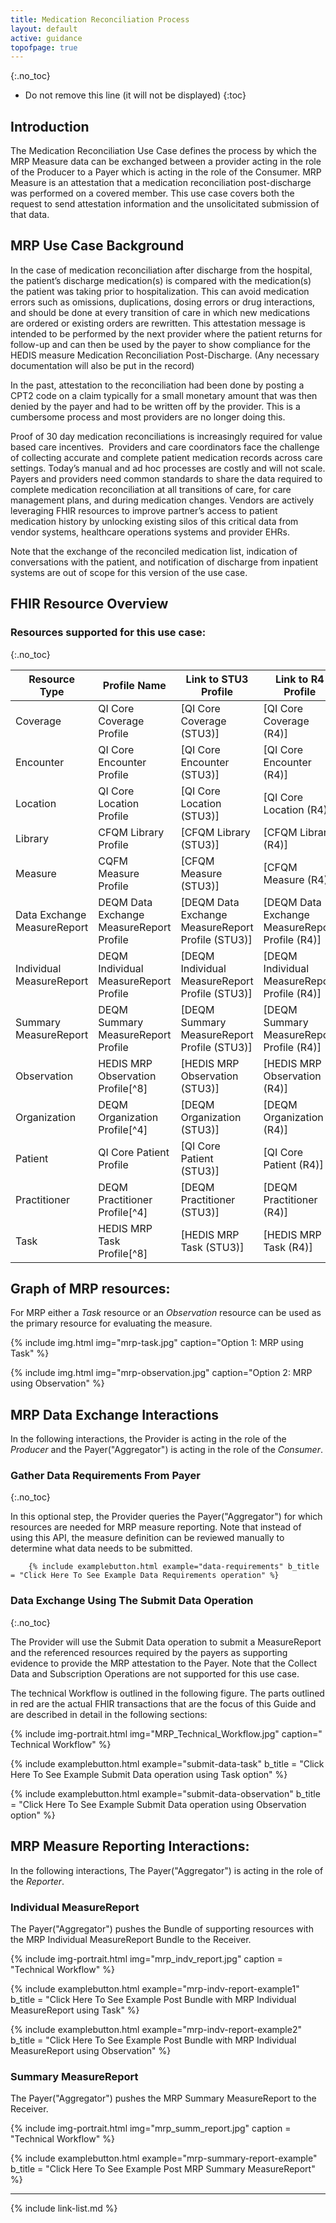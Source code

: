 ```yaml
---
title: Medication Reconciliation Process
layout: default
active: guidance
topofpage: true
---
```


{:.no_toc}

<!-- TOC  the css styling for this is \pages\assets\css\project.css under 'markdown-toc'-->

* Do not remove this line (it will not be displayed)
{:toc}

## Introduction

The Medication Reconciliation Use Case defines the process by which the MRP Measure data can be exchanged between a provider acting in the role of the Producer to a Payer which is acting in the role of the Consumer.  MRP Measure is an attestation that a medication reconciliation post-discharge was performed on a covered member. This use case covers both the request to send attestation information and the unsolicitated submission of that data.

## MRP Use Case Background

In the case of medication reconciliation after discharge from the hospital, the patient’s discharge medication(s) is compared with the medication(s) the patient was taking prior to hospitalization. This can avoid medication errors such as omissions, duplications, dosing errors or drug interactions, and should be done at every transition of care in which new medications are ordered or existing orders are rewritten.  This attestation message is intended to be performed by the next provider where the patient returns for follow-up and can then be used by the payer to show compliance for the HEDIS measure Medication Reconciliation Post-Discharge. (Any necessary documentation will also be put in the record)  

In the past, attestation to the reconciliation had been done by posting a CPT2 code on a claim typically for a small monetary amount that was then denied by the payer and had to be written off by the provider.  This is a cumbersome process and most providers are no longer doing this.

Proof of 30 day medication reconciliations is increasingly required for value based care incentives.  Providers and care coordinators face the challenge of collecting accurate and complete patient medication records across care settings. Today’s manual and ad hoc processes are costly and will not scale.  Payers and providers need common standards to share the data required to complete medication reconciliation at all transitions of care, for care management plans, and during medication changes.  Vendors are actively leveraging FHIR resources to improve partner’s access to patient medication history by unlocking existing silos of this critical data from vendor systems, healthcare operations systems and provider EHRs.

Note that the exchange of the reconciled medication list, indication of conversations with the patient, and notification of discharge from inpatient systems are out of scope for this version of the use case.

## FHIR Resource Overview

### Resources supported for this use case:
{:.no_toc}

|Resource Type|Profile Name|Link to STU3 Profile|Link to R4 Profile|
|---|---|---|---|
|Coverage|QI Core Coverage Profile|[QI Core Coverage (STU3)]|[QI Core Coverage (R4)]|
|Encounter|QI Core Encounter Profile|[QI Core Encounter (STU3)]|[QI Core Encounter (R4)]|
|Location|QI Core Location Profile|[QI Core Location (STU3)]|[QI Core Location (R4)]|
|Library|CFQM Library Profile|[CFQM Library (STU3)]|[CFQM Library (R4)]|
|Measure|CQFM Measure Profile|[CFQM Measure (STU3)]|[CFQM Measure (R4)]|
|Data Exchange MeasureReport|DEQM Data Exchange MeasureReport Profile|[DEQM Data Exchange MeasureReport Profile (STU3)]|[DEQM Data Exchange MeasureReport Profile (R4)]|
|Individual MeasureReport|DEQM Individual MeasureReport Profile|[DEQM Individual MeasureReport Profile (STU3)]|[DEQM Individual MeasureReport Profile (R4)]|
|Summary MeasureReport|DEQM Summary MeasureReport Profile|[DEQM Summary MeasureReport Profile (STU3)]|[DEQM Summary MeasureReport Profile (R4)]|
|Observation|HEDIS MRP Observation Profile[^8]|[HEDIS MRP Observation (STU3)]|[HEDIS MRP Observation (R4)]|
|Organization|DEQM Organization Profile[^4]|[DEQM Organization (STU3)]|[DEQM Organization (R4)]|
|Patient|QI Core Patient Profile|[QI Core Patient (STU3)]|[QI Core Patient (R4)]|
|Practitioner|DEQM Practitioner Profile[^4]|[DEQM Practitioner (STU3)]|[DEQM Practitioner (R4)]|
|Task|HEDIS MRP Task Profile[^8]|[HEDIS MRP Task (STU3)]|[HEDIS MRP Task (R4)]|

## Graph of MRP resources:

For MRP either a *Task* resource or an *Observation* resource can be used as the primary resource for evaluating the measure.

{% include img.html img="mrp-task.jpg" caption="Option 1: MRP using Task" %}

{% include img.html img="mrp-observation.jpg" caption="Option 2: MRP using Observation" %}

## MRP Data Exchange Interactions

In the following interactions, the Provider is acting in the role of the *Producer* and the Payer("Aggregator") is acting in the role of the *Consumer*.

### Gather Data Requirements From Payer
{:.no_toc}

   In this optional step, the Provider queries the Payer("Aggregator") for which resources are needed for MRP measure reporting.  Note that instead of using this API, the measure definition can be reviewed manually to determine what data needs to be submitted.

        {% include examplebutton.html example="data-requirements" b_title = "Click Here To See Example Data Requirements operation" %}

### Data Exchange Using The Submit Data Operation
{:.no_toc}

The Provider will use the Submit Data operation to submit a MeasureReport and the referenced resources required by the payers as supporting evidence to provide the MRP attestation to the Payer.  Note that the Collect Data and Subscription Operations are not supported for this use case.

The technical Workflow is outlined in the following figure.  The parts outlined in red are the actual FHIR transactions that are the focus of this Guide and are described in detail in the following sections:

{% include img-portrait.html img="MRP_Technical_Workflow.jpg" caption=" Technical Workflow" %}

{% include examplebutton.html example="submit-data-task" b_title = "Click Here To See Example Submit Data operation using Task option" %}

<!--
[![Run in Postman](https://run.pstmn.io/button.svg)](https://app.getpostman.com/run-collection/22fbcdcc6df16bace3b0)
-->

{% include examplebutton.html example="submit-data-observation"  b_title = "Click Here To See Example Submit Data operation using Observation option" %}

## MRP Measure Reporting Interactions:

In the following interactions,  The Payer("Aggregator") is acting in the role of the *Reporter*.

### Individual MeasureReport

The Payer("Aggregator") pushes the Bundle of supporting resources with the MRP Individual MeasureReport Bundle to the Receiver.

{% include img-portrait.html img="mrp_indv_report.jpg" caption = "Technical Workflow" %}

{% include examplebutton.html example="mrp-indv-report-example1" b_title = "Click Here To See Example Post Bundle with MRP Individual MeasureReport using Task" %}

{% include examplebutton.html example="mrp-indv-report-example2" b_title = "Click Here To See Example Post Bundle with MRP Individual MeasureReport using Observation" %}

### Summary MeasureReport

The Payer("Aggregator") pushes the MRP Summary MeasureReport to the Receiver.

{% include img-portrait.html img="mrp_summ_report.jpg" caption = "Technical Workflow" %}

{% include examplebutton.html example="mrp-summary-report-example" b_title = "Click Here To See Example Post MRP Summary MeasureReport" %}

---

{% include link-list.md %}
